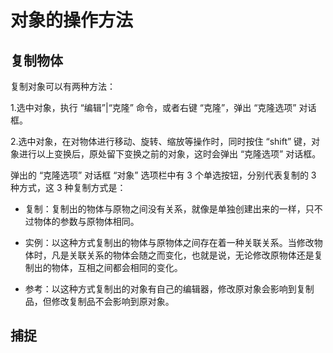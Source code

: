 # 对象的操作方法

**复制物体**
-----
复制对象可以有两种方法：

1.选中对象，执行 “编辑”|“克隆” 命令，或者右键 “克隆”，弹出 “克隆选项” 对话框。

2.选中对象，在对物体进行移动、旋转、缩放等操作时，同时按住 “shift” 键，对象进行以上变换后，原处留下变换之前的对象，这时会弹出 “克隆选项” 对话框。

弹出的 “克隆选项” 对话框 “对象” 选项栏中有 3 个单选按钮，分别代表复制的 3 种方式，这 3 种复制方式是：

* 复制：复制出的物体与原物之间没有关系，就像是单独创建出来的一样，只不过物体的参数与原物体相同。

* 实例：以这种方式复制出的物体与原物体之间存在着一种关联关系。当修改物体时，凡是关联关系的物体会随之而变化，也就是说，无论修改原物体还是复制出的物体，互相之间都会相同的变化。

* 参考：以这种方式复制出的对象有自己的编辑器，修改原对象会影响到复制品，但修改复制品不会影响到原对象。

**捕捉**
-----
